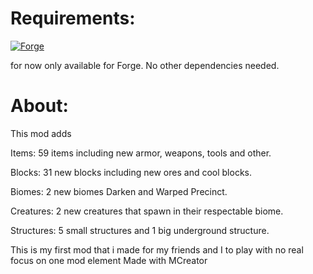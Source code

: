 # Requirements:

[![Forge](https://img.shields.io/badge/Requires_Forge-orange?style=for-the-badge&logo=curseforge&logoColor=%23F16436)](https://www.curseforge.com/linkout?remoteUrl=https%253a%252f%252ffiles.minecraftforge.net%252fnet%252fminecraftforge%252fforge%252f)

for now only available for Forge. No other dependencies needed.

 
# About:
This mod adds

Items: 59 items including new armor, weapons, tools and other.

Blocks: 31 new blocks including new ores and cool blocks.

Biomes: 2 new biomes Darken and Warped Precinct.

Creatures: 2 new creatures that spawn in their respectable biome.

Structures: 5 small structures and 1 big underground structure.





This is my first mod that i made for my friends and I to play with no real focus on one mod element
Made with MCreator
